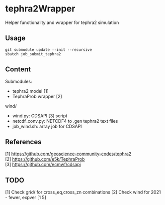 # tephra2Wrapper
Helper functionality and wrapper for tephra2 simulation

## Usage
```
git submodule update --init --recursive
sbatch job_submit_tephra2
```

## Content

Submodules:
- tephra2 model [1]
- TephraProb wrapper [2]

wind/
- wind.py: CDSAPI [3] script
- netcdf_conv.py: NETCDF4 to .gen tephra2 text files
- job_wind.sh: array job for CDSAPI


## References

[1] https://github.com/geoscience-community-codes/tephra2  
[2] https://github.com/e5k/TephraProb  
[3] https://github.com/ecmwf/cdsapi  


## TODO

[1] Check grid/ for cross_eq,cross_zn combinations
[2] Check wind for 2021 - fewer, expver [1 5]
